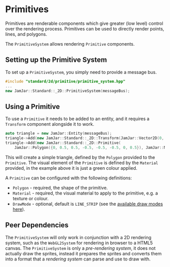 # Primitives

Primitives are renderable components which give greater (low level) control over the rendering process. Primitives
can be used to directly render points, lines, and polygons.

The `PrimitiveSystem` allows rendering `Primitive` components.

## Setting up the Primitive System

To set up a `PrimitiveSystem`, you simply need to provide a message bus.

```c++
#include "standard/2d/primitive/primitive_system.hpp"
...
new JamJar::Standard::_2D::PrimitiveSystem(messageBus);
```

## Using a Primitive

To use a `Primitive` it needs to be added to an entity, and it requires a `Transform` component alongside it to work.

```c++
auto triangle = new JamJar::Entity(messageBus);
triangle->Add(new JamJar::Standard::_2D::Transform(JamJar::Vector2D(0, 0), JamJar::Vector2D(30, 30)));
triangle->Add(new JamJar::Standard::_2D::Primitive(
    JamJar::Polygon({0, 0.5, 0.5, -0.5, -0.5, -0.5, 0, 0.5}), JamJar::Material(JamJar::Color(0, 1, 0, 1))));
```

This will create a simple triangle, defined by the `Polygon` provided to the `Primitive`. The visual element of the
`Primitive` is defined by the `Material` provided, in the example above it is just a green colour applied.

A `Primitive` can be configured with the following definitions:

- `Polygon` - required, the shape of the primitive.
- `Material` - required, the visual material to apply to the primitive, e.g. a texture or colour.
- `DrawMode` - optional, default is `LINE_STRIP` (see the [available draw modes here](./draw_modes.md)).

## Peer Dependencies

The `PrimitiveSystem` will only work in conjunction with a 2D rendering system, such as the `WebGL2System` for
rendering in browser to a HTML5 canvas. The `PrimitiveSystem` is only a *pre-rendering system*, it does not actually
draw the sprites, instead it prepares the sprites and converts them into a format that a *rendering system* can parse
and use to draw with.
